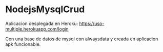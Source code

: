 # NodejsMysqlCrud
Aplicacion desplegada en Heroku:
https://uso-multiple.herokuapp.com/login

Con una base de datos de mysql con alwaysdata y creada en aplicacion apk funcionable.
